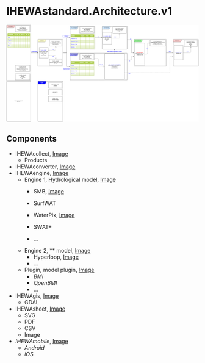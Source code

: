 # IHEWAstandard.Architecture.v1

![alt text](https://github.com/wateraccounting/IHEWAstandard/raw/master/Architecture/img/v1/IHEWA.png "IHEWA, Architecture")

## Components

  - IHEWAcollect, [Image](./img/v1/IHEWAcollect.png)
    - Products
  - IHEWAconverter, [Image](./img/v1/IHEWAconverter.png)
  - IHEWAengine, [Image](./img/v1/IHEWAengine.png)
    - Engine 1, Hydrological model, [Image](./img/v1/IHEWAengine.1.png)
      - SMB, [Image](./img/v1/IHEWAengine.1.SMB.png)
      - SurfWAT
      - WaterPix, [Image](./img/v1/IHEWAengine.1.WaterPix.png)

      - SWAT+
      - ...
    - Engine 2, ** model, [Image](./img/v1/IHEWAengine.2.png)
      - Hyperloop, [Image](./img/v1/IHEWAengine.2.Hyperloop.png)
      - ...
    - Plugin, model plugin, [Image](./img/v1/IHEWAengine.Plugin.png)
      - _BMI_
      - _OpenBMI_
      - ...
  - IHEWAgis, [Image](./img/v1/IHEWAgis.png)
    - GDAL
  - IHEWAsheet, [Image](./img/v1/IHEWAsheet.png)
    - SVG
    - PDF
    - CSV
    - Image
  - _IHEWAmobile_, [Image](./img/v1/IHEWAmobile.png)
    - _Android_
    - _iOS_

